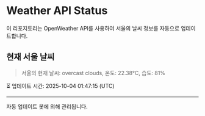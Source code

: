 
# Weather API Status

이 리포지토리는 OpenWeather API를 사용하여 서울의 날씨 정보를 자동으로 업데이트합니다.

## 현재 서울 날씨
> 서울의 현재 날씨: overcast clouds, 온도: 22.38°C, 습도: 81%

⏳ 업데이트 시간: 2025-10-04 01:47:15 (UTC)

---
자동 업데이트 봇에 의해 관리됩니다.
